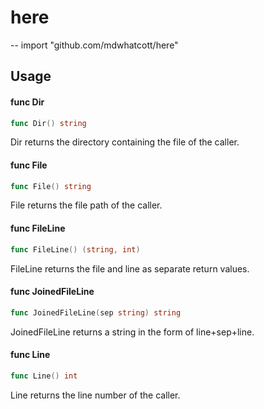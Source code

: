 # here
--
    import "github.com/mdwhatcott/here"


## Usage

#### func  Dir

```go
func Dir() string
```
Dir returns the directory containing the file of the caller.

#### func  File

```go
func File() string
```
File returns the file path of the caller.

#### func  FileLine

```go
func FileLine() (string, int)
```
FileLine returns the file and line as separate return values.

#### func  JoinedFileLine

```go
func JoinedFileLine(sep string) string
```
JoinedFileLine returns a string in the form of line+sep+line.

#### func  Line

```go
func Line() int
```
Line returns the line number of the caller.
